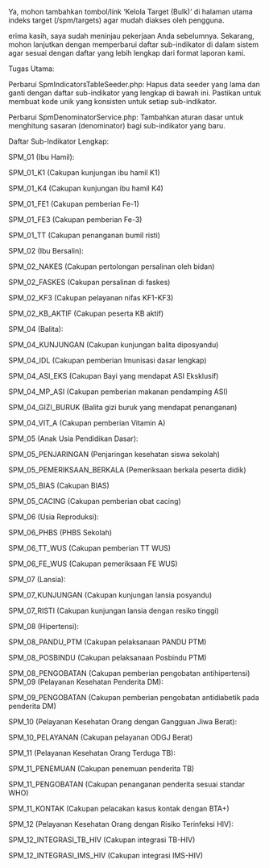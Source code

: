 Ya, mohon tambahkan tombol/link ‘Kelola Target (Bulk)’ di halaman utama indeks target (/spm/targets) agar mudah diakses oleh pengguna.

erima kasih, saya sudah meninjau pekerjaan Anda sebelumnya. Sekarang, mohon lanjutkan dengan memperbarui daftar sub-indikator di dalam sistem agar sesuai dengan daftar yang lebih lengkap dari format laporan kami.

Tugas Utama:

Perbarui SpmIndicatorsTableSeeder.php: Hapus data seeder yang lama dan ganti dengan daftar sub-indikator yang lengkap di bawah ini. Pastikan untuk membuat kode unik yang konsisten untuk setiap sub-indikator.

Perbarui SpmDenominatorService.php: Tambahkan aturan dasar untuk menghitung sasaran (denominator) bagi sub-indikator yang baru.

Daftar Sub-Indikator Lengkap:

SPM_01 (Ibu Hamil):

SPM_01_K1 (Cakupan kunjungan ibu hamil K1)

SPM_01_K4 (Cakupan kunjungan ibu hamil K4)

SPM_01_FE1 (Cakupan pemberian Fe-1)

SPM_01_FE3 (Cakupan pemberian Fe-3)

SPM_01_TT (Cakupan penanganan bumil risti)

SPM_02 (Ibu Bersalin):

SPM_02_NAKES (Cakupan pertolongan persalinan oleh bidan)

SPM_02_FASKES (Cakupan persalinan di faskes)

SPM_02_KF3 (Cakupan pelayanan nifas KF1-KF3)

SPM_02_KB_AKTIF (Cakupan peserta KB aktif)

SPM_04 (Balita):

SPM_04_KUNJUNGAN (Cakupan kunjungan balita diposyandu)

SPM_04_IDL (Cakupan pemberian Imunisasi dasar lengkap)

SPM_04_ASI_EKS (Cakupan Bayi yang mendapat ASI Eksklusif)

SPM_04_MP_ASI (Cakupan pemberian makanan pendamping ASI)

SPM_04_GIZI_BURUK (Balita gizi buruk yang mendapat penanganan)

SPM_04_VIT_A (Cakupan pemberian Vitamin A)

SPM_05 (Anak Usia Pendidikan Dasar):

SPM_05_PENJARINGAN (Penjaringan kesehatan siswa sekolah)

SPM_05_PEMERIKSAAN_BERKALA (Pemeriksaan berkala peserta didik)

SPM_05_BIAS (Cakupan BIAS)

SPM_05_CACING (Cakupan pemberian obat cacing)

SPM_06 (Usia Reproduksi):

SPM_06_PHBS (PHBS Sekolah)

SPM_06_TT_WUS (Cakupan pemberian TT WUS)

SPM_06_FE_WUS (Cakupan pemeriksaan FE WUS)

SPM_07 (Lansia):

SPM_07_KUNJUNGAN (Cakupan kunjungan lansia posyandu)

SPM_07_RISTI (Cakupan kunjungan lansia dengan resiko tinggi)

SPM_08 (Hipertensi):

SPM_08_PANDU_PTM (Cakupan pelaksanaan PANDU PTM)

SPM_08_POSBINDU (Cakupan pelaksanaan Posbindu PTM)

SPM_08_PENGOBATAN (Cakupan pemberian pengobatan antihipertensi)
SPM_09 (Pelayanan Kesehatan Penderita DM):

SPM_09_PENGOBATAN (Cakupan pemberian pengobatan antidiabetik pada penderita DM)

SPM_10 (Pelayanan Kesehatan Orang dengan Gangguan Jiwa Berat):

SPM_10_PELAYANAN (Cakupan pelayanan ODGJ Berat)

SPM_11 (Pelayanan Kesehatan Orang Terduga TB):

SPM_11_PENEMUAN (Cakupan penemuan penderita TB)

SPM_11_PENGOBATAN (Cakupan penanganan penderita sesuai standar WHO)

SPM_11_KONTAK (Cakupan pelacakan kasus kontak dengan BTA+)

SPM_12 (Pelayanan Kesehatan Orang dengan Risiko Terinfeksi HIV):

SPM_12_INTEGRASI_TB_HIV (Cakupan integrasi TB-HIV)

SPM_12_INTEGRASI_IMS_HIV (Cakupan integrasi IMS-HIV)